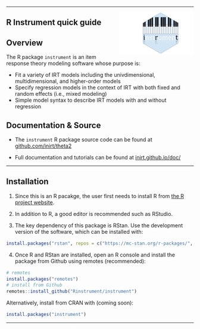 <!-- Improved compatibility of back to top link: See: https://github.com/othneildrew/Best-README-Template/pull/73 -->
<a name="readme-top"></a>
<!-- PROJECT LOGO -->

---

<!-- <p align="right">
  <a href="https://github.com/inirt/theta2">
    <img src="https://github.com/inirt/.github/blob/master/images/hex-inirt.png" alt="Logo" width="80" height="80">
  </a>
</p> -->

<img align="right" src="https://github.com/Rinstrument/instrument/blob/master/www/hexsticker.png" width="200px">

## R Instrument quick guide

## Overview

The R package `instrument` is an item response theory modeling software whose purpose is: 

 - Fit a variety of IRT models including the univdimensional, multidimensional, and higher-order models
 - Specify regression models in the context of IRT with both fixed and random effects (i.e., mixed modeling)
 - Simple model syntax to describe IRT models with and without regression

## Documentation & Source

 - The `instrument` R package source code can be found at [github.com/inirt/theta2](https://github.com/inirt/theta2)

 - Full documentation and tutorials can be found at [inirt.github.io/doc/](https://inirt.github.io/doc/)

---

## Installation

1. Since this is an R pacakge, the user first needs to install R from <a href="https://www.r-project.org/">the R project website</a>.

2. In addition to R, a good editor is recommended such as RStudio.

3. The key dependency of this package is RStan. Use the development version of the software, which can be installed with:

``` r
install.packages("rstan", repos = c("https://mc-stan.org/r-packages/", getOption("repos")))
```

4. Once R and RStan are installed, open an R console and install the package from Github using remotes (recommended):

``` r
# remotes
install.packages("remotes")
# install from Github
remotes::install_github("Rinstrument/instrument")
```

Alternatively, install from CRAN with (coming soon):

``` r
install.packages("instrument")
```

---
